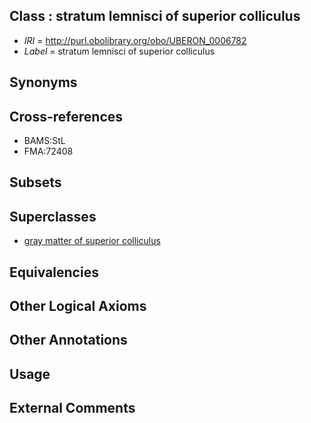 
## Class : stratum lemnisci of superior colliculus

 * *IRI* = http://purl.obolibrary.org/obo/UBERON_0006782
 * *Label* = stratum lemnisci of superior colliculus

## Synonyms


## Cross-references

 * BAMS:StL
 * FMA:72408

## Subsets


## Superclasses

 * [gray matter of superior colliculus](../../UBERON/85/UBERON_0006785.md)

## Equivalencies


## Other Logical Axioms


## Other Annotations


## Usage


## External Comments

